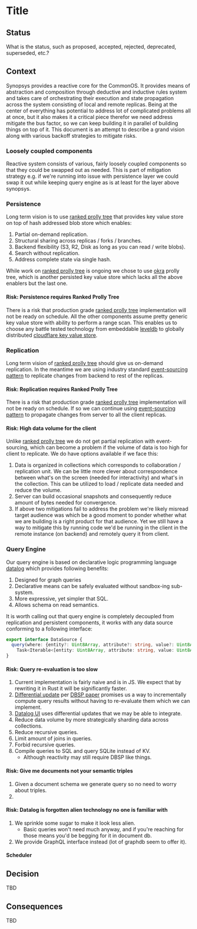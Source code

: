 # Title

## Status

What is the status, such as proposed, accepted, rejected, deprecated, superseded, etc.?

## Context

Synopsys provides a reactive core for the CommonOS. It provides means of abstraction and composition through deductive and inductive rules system and takes care of orchestrating their execution and state propagation across the system consisting of local and remote replicas. Being at the center of everything has potential to address lot of complicated problems all at once, but it also makes it a critical piece therefor we need address mitigate the bus factor, so we can keep building it in parallel of building things on top of it. This document is an attempt to describe a grand vision along with various backoff strategies to mitigate risks.

### Loosely coupled components

Reactive system consists of various, fairly loosely coupled components so that they could be swapped out as needed. This is part of mitigation strategy e.g. if we're running into issue with persistence layer we could swap it out while keeping query engine as is at least for the layer above synopsys.

### Persistence

Long term vision is to use [ranked prolly tree] that provides key value store on top of hash addressed blob store which enables:

1. Partial on-demand replication.
1. Structural sharing across replicas / forks / branches.
1. Backend flexibility (S3, R2, Disk as long as you can read / write blobs).
1. Search without replication.
1. Address complete state via single hash.

While work on [ranked prolly tree] is ongoing we chose to use [okra](https://github.com/canvasxyz/okra-js) prolly tree, which is another persisted key value store which lacks all the above enablers but the last one.

#### Risk: Persistence requires Ranked Prolly Tree

There is a risk that production grade [ranked prolly tree] implementation will not be ready on schedule. All the other components assume pretty generic key value store with ability to perform a range scan. This enables us to choose any battle tested technology from embeddable [leveldb] to globally distributed [cloudflare key value store](https://developers.cloudflare.com/kv/).

### Replication

Long term vision of [ranked prolly tree] should give us on-demand replication. In the meantime we are using industry standard [event-sourcing pattern](https://en.wikipedia.org/wiki/Lambda_architecture) to replicate changes from backend to rest of the replicas.

#### Risk: Replication requires Ranked Prolly Tree

There is a risk that production grade [ranked prolly tree] implementation will not be ready on schedule. If so we can continue using [event-sourcing pattern](https://en.wikipedia.org/wiki/Lambda_architecture) to propagate changes from server to all the client replicas.

#### Risk: High data volume for the client

Unlike [ranked prolly tree] we do not get partial replication with event-sourcing, which can become a problem if the volume of data is too high for client to replicate. We do have options available if we face this:

1. Data is organized in collections which corresponds to collaboration / replication unit. We can be little more clever about correspondence between what's on the screen (needed for interactivity) and what's in the collection. This can be utilized to load / replicate data needed and reduce the volume.
1. Server can build occasional snapshots and consequently reduce amount of bytes needed for convergence.
1. If above two mitigations fail to address the problem we're likely misread target audience was which be a good moment to ponder whether what we are building is a right product for that audience. Yet we still have a way to mitigate this by running code we'd be running in the client in the remote instance (on backend) and remotely query it from client.

### Query Engine

Our query engine is based on declarative logic programming language [datalog](https://en.wikipedia.org/wiki/Datalog) which provides following benefits:

1. Designed for graph queries
1. Declarative means can be safely evaluated without sandbox-ing sub-system.
1. More expressive, yet simpler that SQL.
1. Allows schema on read semantics.

It is worth calling out that query engine is completely decoupled from replication and persistent components, it works with any data source conforming to a following interface:

```ts
export interface DataSource {
  query(where: {entity?: Uint8Array, attribute?: string, value?: Uint8Array}):
    Task<Iterable<[entity: Uint8Array, attribute: string, value: Uint8Array]>, Error>
}
```

#### Risk: Query re-evaluation is too slow

1. Current implementation is fairly naive and is in JS. We expect that by rewriting it in Rust it will be significantly faster.
1. [Differential update](https://github.com/Gozala/datalogia/issues/47) per [DBSP paper](https://arxiv.org/pdf/2203.16684) promises us a way to incrementally compute query results without having to re-evaluate them which we can implement.
1. [Datalog UI](https://datalogui.dev/) uses differential updates that we may be able to integrate.
1. Reduce data volume by more strategically sharding data across collections.
1. Reduce recursive queries.
1. Limit amount of joins in queries.
1. Forbid recursive queries.
1. Compile queries to SQL and query SQLite instead of KV.
   - Although reactivity may still require DBSP like things.

#### Risk: Give me documents not your semantic triples

1. Given a document schema we generate query so no need to worry about triples.
2.

#### Risk: Datalog is forgotten alien technology no one is familiar with

1. We sprinkle some sugar to make it look less alien.
   - Basic queries won't need much anyway, and if you're reaching for those means you'd be begging for it in document db.
1. We provide GraphQL interface instead (lot of graphdb seem to offer it).

#### Scheduler

## Decision

TBD

## Consequences

TBD

[ranked prolly tree]:https://github.com/commontoolsinc/system/tree/main/rust/ranked-prolly-tree
[leveldb]:https://github.com/google/leveldb
